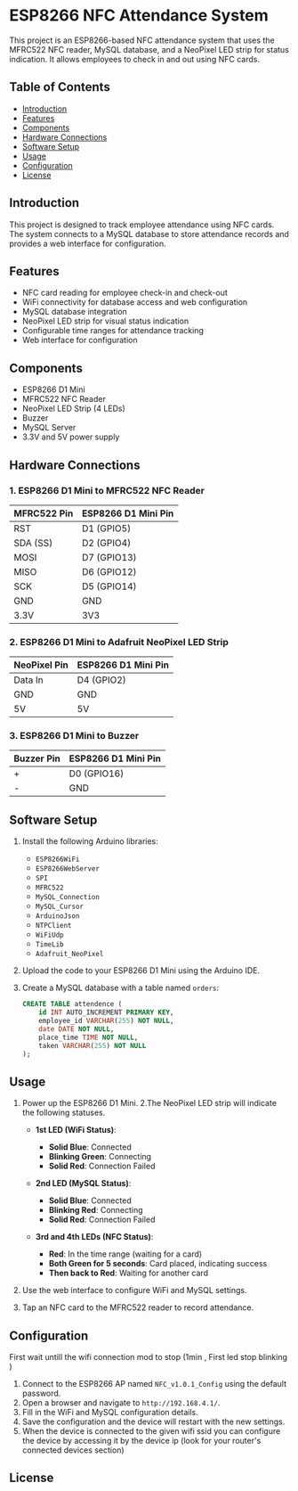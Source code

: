 # ESP8266 NFC Attendance System

This project is an ESP8266-based NFC attendance system that uses the MFRC522 NFC reader, MySQL database, and a NeoPixel LED strip for status indication. It allows employees to check in and out using NFC cards.

## Table of Contents

- [Introduction](#introduction)
- [Features](#features)
- [Components](#components)
- [Hardware Connections](#hardware-connections)
- [Software Setup](#software-setup)
- [Usage](#usage)
- [Configuration](#configuration)
- [License](#license)

## Introduction

This project is designed to track employee attendance using NFC cards. The system connects to a MySQL database to store attendance records and provides a web interface for configuration.

## Features

- NFC card reading for employee check-in and check-out
- WiFi connectivity for database access and web configuration
- MySQL database integration
- NeoPixel LED strip for visual status indication
- Configurable time ranges for attendance tracking
- Web interface for configuration

## Components

- ESP8266 D1 Mini
- MFRC522 NFC Reader
- NeoPixel LED Strip (4 LEDs)
- Buzzer
- MySQL Server
- 3.3V and 5V power supply

## Hardware Connections

### 1. ESP8266 D1 Mini to MFRC522 NFC Reader

| MFRC522 Pin | ESP8266 D1 Mini Pin |
|-------------|---------------------|
| RST         | D1 (GPIO5)          |
| SDA (SS)    | D2 (GPIO4)          |
| MOSI        | D7 (GPIO13)         |
| MISO        | D6 (GPIO12)         |
| SCK         | D5 (GPIO14)         |
| GND         | GND                 |
| 3.3V        | 3V3                 |

### 2. ESP8266 D1 Mini to Adafruit NeoPixel LED Strip

| NeoPixel Pin | ESP8266 D1 Mini Pin |
|--------------|---------------------|
| Data In      | D4 (GPIO2)          |
| GND          | GND                 |
| 5V           | 5V                  |

### 3. ESP8266 D1 Mini to Buzzer

| Buzzer Pin | ESP8266 D1 Mini Pin |
|------------|---------------------|
| +          | D0 (GPIO16)         |
| -          | GND                 |

## Software Setup

1. Install the following Arduino libraries:
    - `ESP8266WiFi`
    - `ESP8266WebServer`
    - `SPI`
    - `MFRC522`
    - `MySQL_Connection`
    - `MySQL_Cursor`
    - `ArduinoJson`
    - `NTPClient`
    - `WiFiUdp`
    - `TimeLib`
    - `Adafruit_NeoPixel`

2. Upload the code to your ESP8266 D1 Mini using the Arduino IDE.

3. Create a MySQL database with a table named `orders`:
    ```sql
    CREATE TABLE attendence (
        id INT AUTO_INCREMENT PRIMARY KEY,
        employee_id VARCHAR(255) NOT NULL,
        date DATE NOT NULL,
        place_time TIME NOT NULL,
        taken VARCHAR(255) NOT NULL
    );
    ```

## Usage

1. Power up the ESP8266 D1 Mini.
2.The NeoPixel LED strip will indicate the following statuses.

    - **1st LED (WiFi Status)**:
      - **Solid Blue**: Connected
      - **Blinking Green**: Connecting
      - **Solid Red**: Connection Failed
    
    - **2nd LED (MySQL Status)**:
      - **Solid Blue**: Connected
      - **Blinking Red**: Connecting
      - **Solid Red**: Connection Failed
    
    - **3rd and 4th LEDs (NFC Status)**:
      - **Red**: In the time range (waiting for a card)
      - **Both Green for 5 seconds**: Card placed, indicating success
      - **Then back to Red**: Waiting for another card

3. Use the web interface to configure WiFi and MySQL settings.
4. Tap an NFC card to the MFRC522 reader to record attendance.

## Configuration

First wait untill the wifi connection mod to stop (1min , First led stop blinking ) 

1. Connect to the ESP8266 AP named `NFC_v1.0.1_Config` using the default password.
2. Open a browser and navigate to `http://192.168.4.1/`.
3. Fill in the WiFi and MySQL configuration details.
4. Save the configuration and the device will restart with the new settings.
5. When the device is connected to the given wifi ssid you can configure the device by accessing it by the device ip (look for your router's connected devices section) 

## License



